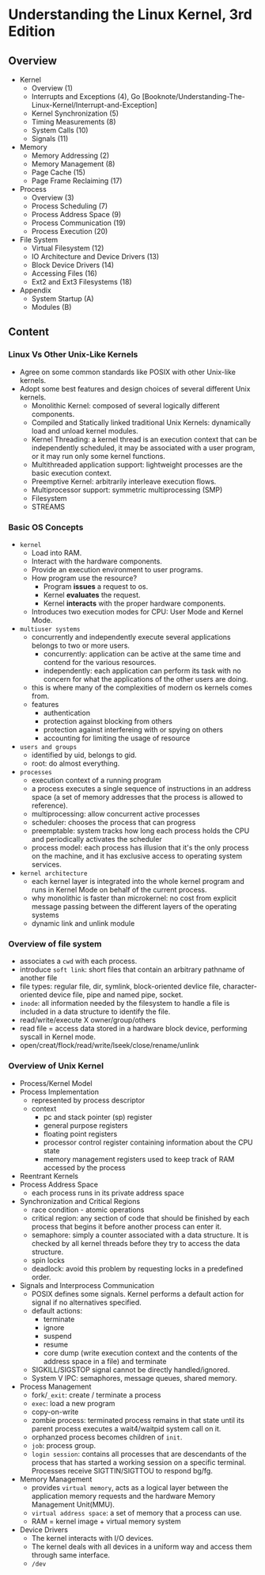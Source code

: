 # Understanding the Linux Kernel, 3rd Edition

## Overview

- Kernel
    - Overview (1)
    - Interrupts and Exceptions (4), Go [Booknote/Understanding-The-Linux-Kernel/Interrupt-and-Exception]
    - Kernel Synchronization (5)
    - Timing Measurements (8)
    - System Calls (10)
    - Signals (11)
- Memory
    - Memory Addressing (2)
    - Memory Management (8)
    - Page Cache (15)
    - Page Frame Reclaiming (17)
- Process
    - Overview (3)
    - Process Scheduling (7)
    - Process Address Space (9)
    - Process Communication (19)
    - Process Execution (20)
- File System
    - Virtual Filesystem (12)
    - IO Architecture and Device Drivers (13)
    - Block Device Drivers (14)
    - Accessing Files (16)
    - Ext2 and Ext3 Filesystems (18)
- Appendix
    - System Startup (A)
    - Modules (B)

## Content

### Linux Vs Other Unix-Like Kernels

- Agree on some common standards like POSIX with other Unix-like kernels.
- Adopt some best features and design choices of several different Unix kernels.
    - Monolithic Kernel: composed of several logically different components.
    - Compiled and Statically linked traditional Unix Kernels: dynamically load and unload kernel modules.
    - Kernel Threading: a kernel thread is an execution context that can be independently scheduled, it may be associated with a user program, or it may run only some kernel functions.
    - Multithreaded application support: lightweight processes are the basic execution context.
    - Preemptive Kernel: arbitrarily interleave execution flows.
    - Multiprocessor support: symmetric multiprocessing (SMP)
    - Filesystem
    - STREAMS

### Basic OS Concepts

- `kernel`
    - Load into RAM.
    - Interact with the hardware components.
    - Provide an execution environment to user programs.
    - How program use the resource?
        - Program **issues** a request to os.
        - Kernel **evaluates** the request.
        - Kernel **interacts** with the proper hardware components.
    - Introduces two execution modes for CPU: User Mode and Kernel Mode.
- `multiuser systems`
    - concurrently and independently execute several applications belongs to two or more users.
        - concurrently: application can be active at the same time and contend for the various resources.
        - independently: each application can perform its task with no concern for what the applications of the other users are doing.
    - this is where many of the complexities of modern os kernels comes from.
    - features
        - authentication
        - protection against blocking from others
        - protection against interfereing with or spying on others
        - accounting for limiting the usage of resource
- `users and groups`
    - identified by uid, belongs to gid.
    - root: do almost everything.
- `processes`
    - execution context of a running program
    - a process executes a single sequence of instructions in an address space (a set of memory addresses that the process is allowed to reference).
    - multiprocessing: allow concurrent active processes
    - scheduler: chooses the process that can progress
    - preemptable: system tracks how long each process holds the CPU and periodically activates the scheduler
    - process model: each process has illusion that it's the only process on the machine, and it has exclusive access to operating system services.
- `kernel architecture`
    - each kernel layer is integrated into the whole kernel program and runs in Kernel Mode on behalf of the current process.
    - why monolithic is faster than microkernel: no cost from explicit message passing between the different layers of the operating systems
    - dynamic link and unlink module

### Overview of file system

- associates a `cwd` with each process.
- introduce `soft link`: short files that contain an arbitrary pathname of another file
- file types: regular file, dir, symlink, block-oriented devlice file, character-oriented device file, pipe and named pipe, socket.
- `inode`: all information needed by the filesystem to handle a file is included in a data structure to identify the file.
- read/write/execute X owner/group/others
- read file = access data stored in a hardware block device, performing syscall in Kernel mode.
- open/creat/flock/read/write/lseek/close/rename/unlink

### Overview of Unix Kernel

- Process/Kernel Model
- Process Implementation
    - represented by process descriptor
    - context
        - pc and stack pointer (sp) register
        - general purpose registers
        - floating point registers
        - processor control register containing information about the CPU state
        - memory management registers used to keep track of RAM accessed by the process
- Reentrant Kernels
- Process Address Space
    - each process runs in its private address space
- Synchronization and Critical Regions
    - race condition - atomic operations
    - critical region: any section of code that should be finished by each process that begins it before another process can enter it.
    - semaphore: simply a counter associated with a data structure. It is checked by all kernel threads before they try to access the data structure.
    - spin locks
    - deadlock: avoid this problem by requesting locks in a predefined order.
- Signals and Interprocess Communication
    - POSIX defines some signals. Kernel performs a default action for signal if no alternatives specified.
    - default actions:
        - terminate
        - ignore
        - suspend
        - resume
        - core dump (write execution context and the contents of the address space in a file) and terminate
    - SIGKILL/SIGSTOP signal cannot be directly handled/ignored.
    - System V IPC: semaphores, message queues, shared memory.
- Process Management
    - fork/`_exit`: create / terminate a process
    - `exec`: load a new program
    - copy-on-write
    - zombie process: terminated process remains in that state until its parent process executes a wait4/waitpid system call on it.
    - orphanzed process becomes children of `init`.
    - `job`: process group.
    - `login session`: contains all processes that are descendants of the process that has started a working session on a specific terminal. Processes receive SIGTTIN/SIGTTOU to respond bg/fg.
- Memory Management
    - provides `virtual memory`, acts as a logical layer between the application memory requests and the hardware Memory Management Unit(MMU).
    - `virtual address space`: a set of memory that a process can use.
    - RAM = kernel image + virtual memory system
- Device Drivers
    - The kernel interacts with I/O devices.
    - The kernel deals with all devices in a uniform way and access them through same interface.
    - `/dev`


